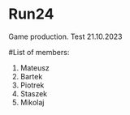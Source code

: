 # Run24
Game production.
Test 21.10.2023

#List of members:
1. Mateusz
2. Bartek
3. Piotrek
4. Staszek
5. Mikolaj
